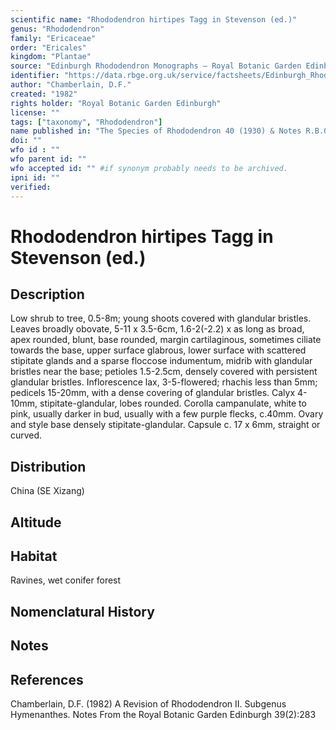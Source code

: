 ```yaml
---
scientific name: "Rhododendron hirtipes Tagg in Stevenson (ed.)"
genus: "Rhododendron"
family: "Ericaceae"
order: "Ericales"
kingdom: "Plantae"
source: "Edinburgh Rhododendron Monographs – Royal Botanic Garden Edinburgh"
identifier: "https://data.rbge.org.uk/service/factsheets/Edinburgh_Rhododendron_Monographs.xhtml"
author: "Chamberlain, D.F."
created: "1982"
rights holder: "Royal Botanic Garden Edinburgh"
license: ""
tags: ["taxonomy", "Rhododendron"]
name published in: "The Species of Rhododendron 40 (1930) & Notes R.B.G. Edinb. 16: 97 (1931)."
doi: ""
wfo id : ""
wfo parent id: ""
wfo accepted id: "" #if synonym probably needs to be archived.                      
ipni id: ""
verified:
---
```


                       

# Rhododendron hirtipes Tagg in Stevenson (ed.)

## Description
Low shrub to tree, 0.5-8m; young shoots covered with glandular bristles. Leaves broadly obovate, 5-11 x 3.5-6cm, 1.6-2(-2.2) x as long as broad, apex rounded, blunt, base rounded, margin cartilaginous, sometimes ciliate towards the base, upper surface glabrous, lower surface with scattered stipitate glands and a sparse floccose indumentum, midrib with glandular bristles near the base; petioles 1.5-2.5cm, densely covered with persistent glandular bristles. Inflorescence lax, 3-5-flowered; rhachis less than 5mm; pedicels 15-20mm, with a dense covering of glandular bristles. Calyx 4-10mm, stipitate-glandular, lobes rounded. Corolla campanulate, white to pink, usually darker in bud, usually with a few purple flecks, c.40mm. Ovary and style base densely stipitate-glandular. Capsule c. 17 x 6mm, straight or curved.

## Distribution
China (SE Xizang)

## Altitude


## Habitat
Ravines, wet conifer forest

## Nomenclatural History

                       
## Notes


## References

Chamberlain, D.F. (1982) A Revision of Rhododendron II. Subgenus Hymenanthes. Notes From the Royal Botanic Garden Edinburgh 39(2):283
